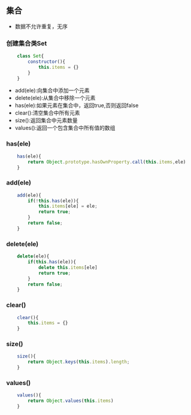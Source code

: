 <!--
 * @Author: your name
 * @Date: 2020-03-11 22:15:06
 * @LastEditTime: 2020-03-11 22:30:14
 * @LastEditors: Please set LastEditors
 * @Description: In User Settings Edit
 * @FilePath: /algorithm_js/05_set/README.md
 -->
## 集合
+ 数据不允许重复，无序

### 创建集合类Set
```js
    class Set{
        constructor(){
            this.items = {}
        }
    }
```
+ add(ele):向集合中添加一个元素
+ delete(ele):从集合中移除一个元素
+ has(ele):如果元素在集合中，返回true,否则返回false
+ clear():清空集合中所有元素
+ size():返回集合中元素数量
+ values():返回一个包含集合中所有值的数组

### has(ele)
```js
    has(ele){
        return Object.prototype.hasOwnProperty.call(this.items,ele)
    }
```

### add(ele)
```js
    add(ele){
        if(!this.has(ele)){
            this.items[ele] = ele;
            return true;
        }
        return false;
    }
```

### delete(ele)
```js
    delete(ele){
        if(this.has(ele)){
            delete this.items[ele]
            return true;
        }
        return false;
    }
```

### clear()
```js
    clear(){
        this.items = {}
    }
```

### size()
```js
    size(){
        return Object.keys(this.items).length;
    }
```

### values()
```js
    values(){
        return Object.values(this.items)
    }
```